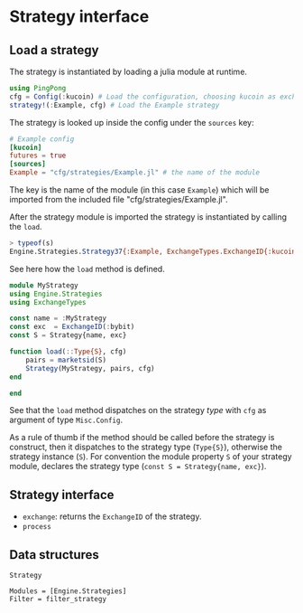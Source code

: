 # Strategy interface

## Load a strategy
The strategy is instantiated by loading a julia module at runtime.
```julia
using PingPong
cfg = Config(:kucoin) # Load the configuration, choosing kucoin as exchange
strategy!(:Example, cfg) # Load the Example strategy
```
The strategy is looked up inside the config under the `sources` key:
```toml
# Example config
[kucoin]
futures = true
[sources]
Example = "cfg/strategies/Example.jl" # the name of the module
```
The key is the name of the module (in this case `Example`) which will be imported from the included file "cfg/strategies/Example.jl".

After the strategy module is imported the strategy is instantiated by calling the `load`.

```julia
> typeof(s)
Engine.Strategies.Strategy37{:Example, ExchangeTypes.ExchangeID{:kucoin}(), :USDT}
```

See here how the `load` method is defined.
```julia
module MyStrategy
using Engine.Strategies
using ExchangeTypes

const name = :MyStrategy
const exc  = ExchangeID(:bybit)
const S = Strategy{name, exc}

function load(::Type{S}, cfg)
    pairs = marketsid(S)
    Strategy(MyStrategy, pairs, cfg)
end

end
```
See that the `load` method dispatches on the strategy _type_ with `cfg` as argument of type `Misc.Config`.

As a rule of thumb if the method should be called before the strategy is construct, then it dispatches to the strategy type (`Type{S}`), otherwise the strategy instance (`S`). For convention the module property `S` of your strategy module, declares the strategy type  (`const S = Strategy{name, exc}`).

## Strategy interface
- `exchange`: returns the `ExchangeID` of the strategy.
- `process`

## Data structures

``` @docs
Strategy
```

```@autodocs
Modules = [Engine.Strategies]
Filter = filter_strategy
```
